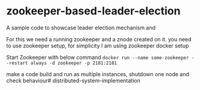 # zookeeper-based-leader-election
A sample code to showcase leader election mechanism and

For this we need a running zookeeper and a znode created on it. you need to use zookeeper setup, for simplicity 
I am using zookeeper docker setup

Start Zookeeper  with below command
``
docker run --name some-zookeeper --restart always -d zookeeper -p 2181:2181
``

make a code build and run as multiple instances, shutdown one node and check behaviour# distributed-system-implementation
